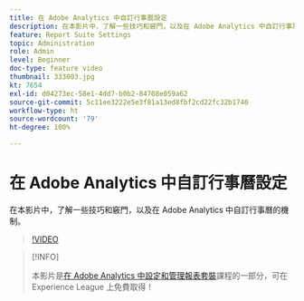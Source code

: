 ```yaml
---
title: 在 Adobe Analytics 中自訂行事曆設定
description: 在本影片中，了解一些技巧和竅門，以及在 Adobe Analytics 中自訂行事曆的機制。
feature: Report Suite Settings
topic: Administration
role: Admin
level: Beginner
doc-type: feature video
thumbnail: 333003.jpg
kt: 7654
exl-id: d04273ec-58e1-4dd7-b0b2-84708e059a62
source-git-commit: 5c11ee3222e5e3f81a13ed8fbf2cd22fc32b1740
workflow-type: ht
source-wordcount: '79'
ht-degree: 100%

---
```


# 在 Adobe Analytics 中自訂行事曆設定

在本影片中，了解一些技巧和竅門，以及在 Adobe Analytics 中自訂行事曆的機制。

>[!VIDEO](https://video.tv.adobe.com/v/333003/?quality=12&learn=on)

>[!INFO]
>
> 本影片是[在 Adobe Analytics 中設定和管理報表套裝](https://experienceleague.adobe.com/?recommended=Analytics-A-1-2021.1.administration)課程的一部分，可在 Experience League 上免費取得！